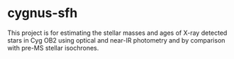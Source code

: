 cygnus-sfh
==========

This project is for estimating the stellar masses and ages of X-ray detected stars in Cyg OB2 using optical and near-IR photometry and by comparison with pre-MS stellar isochrones.



